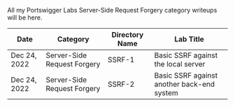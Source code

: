 All my Portswigger Labs Server-Side Request Forgery category writeups will be here.

Date	 	  | Category                       | Directory Name | Lab Title
--------------|--------------------------------|----------------|----------------------
Dec 24, 2022  | Server-Side Request Forgery    | SSRF-1         | Basic SSRF against the local server
Dec 24, 2022  | Server-Side Request Forgery    | SSRF-2         | Basic SSRF against another back-end system